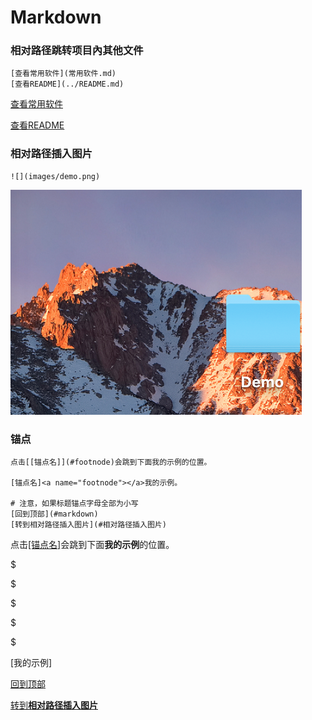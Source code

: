 # Markdown 

### 相对路径跳转项目內其他文件

```
[查看常用软件](常用软件.md)
[查看README](../README.md)
```

[查看常用软件](常用软件.md)

[查看README](../README.md)

### 相对路径插入图片

```
![](images/demo.png)
```

![](../images/demo.png)

### 锚点

```
点击[[锚点名]](#footnode)会跳到下面我的示例的位置。

[锚点名]<a name="footnode"></a>我的示例。

# 注意，如果标题锚点字母全部为小写
[回到顶部](#markdown)
[转到相对路径插入图片](#相对路径插入图片)
```

点击[[锚点名]](#footnode)会跳到下面**我的示例**的位置。

$

$

$

$

$

[我的示例]<a name="footnode"></a>

[回到顶部](#markdown)

[转到**相对路径插入图片**](#相对路径插入图片)